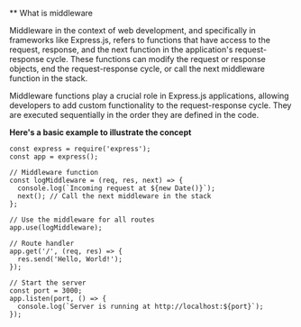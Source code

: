\*\* What is middleware

Middleware in the context of web development, and specifically in frameworks like Express.js, refers to functions that have access to the request, response, and the next function in the application's request-response cycle. These functions can modify the request or response objects, end the request-response cycle, or call the next middleware function in the stack.

Middleware functions play a crucial role in Express.js applications, allowing developers to add custom functionality to the request-response cycle. They are executed sequentially in the order they are defined in the code.

**Here's a basic example to illustrate the concept**

```
const express = require('express');
const app = express();

// Middleware function
const logMiddleware = (req, res, next) => {
  console.log(`Incoming request at ${new Date()}`);
  next(); // Call the next middleware in the stack
};

// Use the middleware for all routes
app.use(logMiddleware);

// Route handler
app.get('/', (req, res) => {
  res.send('Hello, World!');
});

// Start the server
const port = 3000;
app.listen(port, () => {
  console.log(`Server is running at http://localhost:${port}`);
});

```
